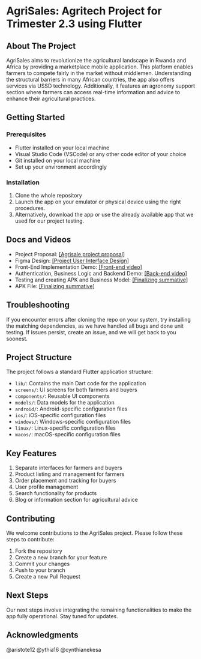 # AgriSales: Agritech Project for Trimester 2.3 using Flutter

## About The Project

AgriSales aims to revolutionize the agricultural landscape in Rwanda and Africa by providing a marketplace mobile application. This platform enables farmers to compete fairly in the market without middlemen. Understanding the structural barriers in many African countries, the app also offers services via USSD technology. Additionally, it features an agronomy support section where farmers can access real-time information and advice to enhance their agricultural practices.

## Getting Started

### Prerequisites
- Flutter installed on your local machine
- Visual Studio Code (VSCode) or any other code editor of your choice
- Git installed on your local machine
- Set up your environment accordingly

### Installation
1. Clone the whole repository
2. Launch the app on your emulator or physical device using the right procedures.
3. Alternatively, download the app or use the already available app that we used for our project testing.

## Docs and Videos
- Project Proposal: [[Agrisale project proposal]](https://docs.google.com/document/d/1miVxpPlrHXNANIehPhZvftHHxF1OOzooBq3_m38gU2g/edit?usp=sharing)
- Figma Design: [[Project User Interface Design]](https://www.figma.com/design/uFf9JQbFSYzUokgaVqPLnS/AgriSales-(Community)-FlutterDevs%F0%9F%98%82Lol?node-id=0-1&t=qENXlbv1eKP7TPV4-1)
- Front-End Implementation Demo: [[Front-end video]](https://raw.githubusercontent.com/Ynthia16/AgriSales_MobileApp/main/AgrisalesDemo.mp4)
- Authentication, Business Logic and Backend Demo: [[Back-end video]](https://docs.google.com/document/d/1HoI0YJonEkHeSNBto90n9Nwogaq2uMm7FoKUA8chwgo/edit?usp=sharing)
- Testing and creating APK and Business Model: [[Finalizing summative]]()
- APK File: [[Finalizing summative]](https://drive.google.com/file/d/1NgSb9HHm0hRRqzmQkz75oFUiHOeXrica/view?usp=drive_web) 

## Troubleshooting
If you encounter errors after cloning the repo on your system, try installing the matching dependencies, as we have handled all bugs and done unit testing. If issues persist, create an issue, and we will get back to you soonest.

## Project Structure

The project follows a standard Flutter application structure:

- `lib/`: Contains the main Dart code for the application
- `screens/`: UI screens for both farmers and buyers
- `components/`: Reusable UI components
- `models/`: Data models for the application
- `android/`: Android-specific configuration files
- `ios/`: iOS-specific configuration files
- `windows/`: Windows-specific configuration files
- `linux/`: Linux-specific configuration files
- `macos/`: macOS-specific configuration files

## Key Features

1. Separate interfaces for farmers and buyers
2. Product listing and management for farmers
3. Order placement and tracking for buyers
4. User profile management
5. Search functionality for products
6. Blog or information section for agricultural advice

## Contributing

We welcome contributions to the AgriSales project. Please follow these steps to contribute:

1. Fork the repository
2. Create a new branch for your feature
3. Commit your changes
4. Push to your branch
5. Create a new Pull Request

## Next Steps
Our next steps involve integrating the remaining functionalities to make the app fully operational. Stay tuned for updates.

## Acknowledgments
@aristote12 @ythia16 @cynthianekesa
